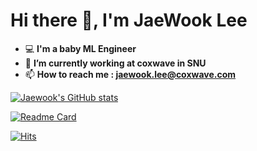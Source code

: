 # Hi there 👋, I'm JaeWook Lee

- 💻  **I'm a baby ML Engineer**   
- 🌱  **I’m currently working at coxwave in SNU**
- 📫  **How to reach me : jaewook.lee@coxwave.com**

<!-- - 📮  **JaeWook's email ...**[![Gmail Badge](https://img.shields.io/badge/Gmail-d14836?style=flat-square&logo=Gmail&logoColor=white&link=mailto:wodnr079@gmail.com)](mailto:wodnr079@gmail.com) -->
<!--
**jaewook94/jaewook94** is a ✨ _special_ ✨ repository because its `README.md` (this file) appears on your GitHub profile.

- 🔭 I’m currently working on ...
- 🌱 I’m currently learning ...
- 👯 I’m looking to collaborate on ...
- 🤔 I’m looking for help with ...
- 💬 Ask me about ...
- 📫 How to reach me: ...
- 😄 Pronouns: ...
- ⚡ Fun fact: ...
-->

[![Jaewook's GitHub stats](https://github-readme-stats.vercel.app/api?username=jaewook94&hide=prs,issues&count_private=true&show_icons=true&theme=dark)](https://github.com/jaewook94/github-readme-stats)

[![Readme Card](https://github-readme-stats.vercel.app/api/pin/?username=jaewook94&repo=data-crawling-project&theme=dark)](https://github.com/jaewook94/github-readme-stats)

<!-- [![Top Langs](https://github-readme-stats.vercel.app/api/top-langs/?username=jaewook94&hide=,html,CSS&layout=compact&theme=dark)](https://github.com/jaewook94/github-readme-stats)
 -->
 
[![Hits](https://hits.seeyoufarm.com/api/count/incr/badge.svg?url=https%3A%2F%2Fgithub.com%2Fjaewook94&count_bg=%23EDF5E7&title_bg=%23555555&icon=&icon_color=%23E7E7E7&title=hits&edge_flat=false)](https://hits.seeyoufarm.com)
